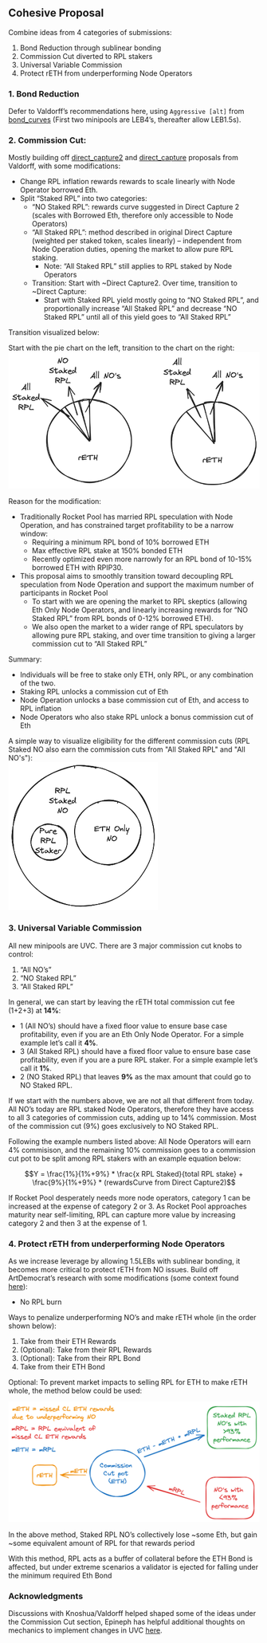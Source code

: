 ## Cohesive Proposal

Combine ideas from 4 categories of submissions:
1. Bond Reduction through sublinear bonding
1.	Commission Cut diverted to RPL stakers
1.	Universal Variable Commission
1.	Protect rETH from underperforming Node Operators

### 1. Bond Reduction
Defer to Valdorff’s recommendations here, using `Aggressive [alt]` from [bond_curves](https://github.com/Valdorff/rp-thoughts/blob/main/2023_11_rapid_research_incubator/bond_curves.md) (First two minipools are LEB4’s, thereafter allow LEB1.5s).

### 2. Commission Cut:
Mostly building off [direct_capture2](https://github.com/Valdorff/rp-thoughts/blob/main/2023_11_rapid_research_incubator/direct_capture2.md) and [direct_capture](https://github.com/Valdorff/rp-thoughts/blob/main/2023_11_rapid_research_incubator/direct_capture.md) proposals from Valdorff, with some modifications:
- Change RPL inflation rewards rewards to scale linearly with Node Operator borrowed Eth.
- Split “Staked RPL” into two categories:
    - “NO Staked RPL”: rewards curve suggested in Direct Capture 2 (scales with Borrowed Eth, therefore only accessible to Node Operators)
    - “All Staked RPL”: method described in original Direct Capture (weighted per staked token, scales linearly) – independent from Node Operation duties, opening the market to allow pure RPL staking.
        - Note: “All Staked RPL” still applies to RPL staked by Node Operators
    - Transition: Start with ~Direct Capture2. Over time, transition to ~Direct Capture:
        - Start with Staked RPL yield mostly going to “NO Staked RPL”, and proportionally increase “All Staked RPL” and decrease “NO Staked RPL” until all of this yield goes to “All Staked RPL”  

Transition visualized below:

Start with the pie chart on the left, transition to the chart on the right:
![StakedRPLtransition](/plots/StakedRPLtransition.png)

Reason for the modification:
- Traditionally Rocket Pool has married RPL speculation with Node Operation, and has constrained target profitability to be a narrow window:
    - Requiring a minimum RPL bond of 10% borrowed ETH
    - Max effective RPL stake at 150% bonded ETH
    - Recently optimized even more narrowly for an RPL bond of 10-15% borrowed ETH with RPIP30.
- This proposal aims to smoothly transition toward decoupling RPL speculation from Node Operation and support the maximum number of participants in Rocket Pool
    - To start with we are opening the market to RPL skeptics (allowing Eth Only Node Operators, and linearly increasing rewards for “NO Staked RPL” from RPL bonds of 0-12% borrowed ETH).
    - We also open the market to a wider range of RPL speculators by allowing pure RPL staking, and over time transition to giving a larger commission cut to “All Staked RPL”

Summary:
- Individuals will be free to stake only ETH, only RPL, or any combination of the two.
- Staking RPL unlocks a commission cut of Eth
- Node Operation unlocks a base commission cut of Eth, and access to RPL inflation
- Node Operators who also stake RPL unlock a bonus commission cut of Eth

A simple way to visualize eligibility for the different commission cuts (RPL Staked NO also earn the commission cuts from "All Staked RPL" and "All NO's"):\
![RewardsCategories](/plots/RewardsCategories.png)

### 3. Universal Variable Commission
All new minipools are UVC. There are 3 major commission cut knobs to control:
1.	“All NO’s”
1.	“NO Staked RPL”
1.	“All Staked RPL” 

In general, we can start by leaving the rETH total commission cut fee (1+2+3) at **14%**:
- 1 (All NO’s) should have a fixed floor value to ensure base case profitability, even if you are an Eth Only Node Operator. For a simple example let’s call it **4%**. 
- 3 (All Staked RPL) should have a fixed floor value to ensure base case profitability, even if you are a pure RPL staker. For a simple example let’s call it **1%**.
- 2 (NO Staked RPL) that leaves **9%** as the max amount that could go to NO Staked RPL.

If we start with the numbers above, we are not all that different from today. All NO’s today are RPL staked Node Operators, therefore they have access to all 3 categories of commission cuts, adding up to 14% commission. Most of the commission cut (9%) goes exclusively to NO Staked RPL.

Following the example numbers listed above: All Node Operators will earn 4% commisison, and the remaining 10% commission goes to a commission cut pot to be split among RPL stakers with an example equation below:

```math
Y = \frac{1%}{1%+9%} * \frac{x RPL Staked}{total RPL stake} + \frac{9%}{1%+9%} * (rewardsCurve from Direct Capture2)
```

If Rocket Pool desperately needs more node operators, category 1 can be increased at the expense of category 2 or 3. As Rocket Pool approaches maturity near self-limiting, RPL can capture more value by increasing category 2 and then 3 at the expense of 1.

### 4. Protect rETH from underperforming Node Operators
As we increase leverage by allowing 1.5LEBs with sublinear bonding, it becomes more critical to protect rETH from NO issues. Build off ArtDemocrat’s research with some modifications (some context found [here](https://dao.rocketpool.net/t/rapid-research-incubator-submission-reth-protection-through-rpl-rerouting-deflation/2599/4?u=samus)):
- No RPL burn

Ways to penalize underperforming NO’s and make rETH whole (in the order shown below):
1.	Take from their ETH Rewards
1.	(Optional): Take from their RPL Rewards
1.	(Optional): Take from their RPL Bond
1.	Take from their ETH Bond

Optional: To prevent market impacts to selling RPL for ETH to make rETH whole, the method below could be used:

![RerouteRpl](/plots/RerouteRpl.png)

In the above method, Staked RPL NO’s collectively lose ~some Eth, but gain ~some equivalent amount of RPL for that rewards period

With this method, RPL acts as a buffer of collateral before the ETH Bond is affected, but under extreme scenarios a validator is ejected for falling under the minimum required Eth Bond

### Acknowledgments
Discussions with Knoshua/Valdorff helped shaped some of the ideas under the Commission Cut section, Epineph has helpful additional thoughts on mechanics to implement changes in UVC [here](https://dao.rocketpool.net/t/options-forum-thread/2515/7).
